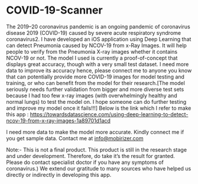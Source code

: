 # COVID-19-Scanner


The 2019–20 coronavirus pandemic is an ongoing pandemic of coronavirus disease 2019 (COVID-19) caused by severe acute respiratory syndrome coronavirus2.
I have developed an iOS application using Deep Learning that can detect Pneumonia caused by NCOV-19 from x-Ray Images. It will help people to verify from the Pneumonia X-ray images whether it contains NCOV-19 or not. The model I used is currently a proof-of-concept that displays great accuracy, though with a very small test dataset. I need more data to improve its accuracy hence, please connect me to anyone you know that can potentially provide more COVID-19 images for model testing and training, or who can benefit from the model for their research.[The model seriously needs further validation from bigger and more diverse test sets because I had too few x-ray images (with overwhelmingly healthy and normal lungs) to test the model on. I hope someone can do further testing and improve my model once it fails!!!]
Below is the link which I refer to make this app :
https://towardsdatascience.com/using-deep-learning-to-detect-ncov-19-from-x-ray-images-1a89701d1acd

I need more data to make the model more accurate. Kindly connect me if you get sample data.
Contact me at info@mobirizer.com


 
Note:- This is not a final product. This product is still in the research stage and under development. Therefore, do take it’s the result for granted. Please do contact specialist doctor if you have any symptoms of coronavirus.) 
We extend our gratitude to many sources who have helped us directly or indirectly in developing this app.
